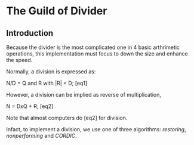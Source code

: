 The Guild of Divider
===================

Introduction
-------------------

Because the divider is the most complicated one in 4 basic arthrimetic operations, this implementation must focus to down the size and enhance the speed.

Normally, a division is expressed as:

N/D = Q and R with |R| < D;		 [eq1]

However, a division can be implied as reverse of multiplication,

N = DxQ + R;                             [eq2]

Note that almost computers do [eq2] for division.

Infact, to implement a division, we use one of three algorithms: *restoring*, *nonperforming* and *CORDIC*.


